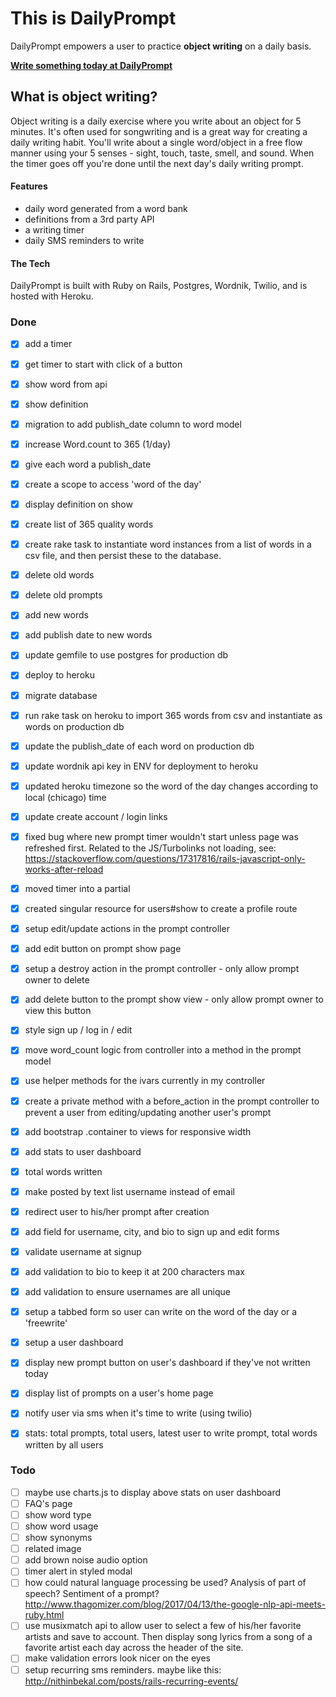 # This is DailyPrompt

DailyPrompt empowers a user to practice **object writing** on a daily basis.

**[Write something today at DailyPrompt](https://quiet-sea-41663.herokuapp.com/)**



## What is object writing?

Object writing is a daily exercise where you write about an object for 5 minutes. It's often used for songwriting and is a great way for creating a daily writing habit. You'll write about a single word/object in a free flow manner using your 5 senses - sight, touch, taste, smell, and sound. When the timer goes off you're done until the next day's daily writing prompt.

#### Features

- daily word generated from a word bank
- definitions from a 3rd party API
- a writing timer
- daily SMS reminders to write

#### The Tech

DailyPrompt is built with Ruby on Rails, Postgres, Wordnik, Twilio, and is hosted with Heroku.


### Done

- [x] add a timer
- [x] get timer to start with click of a button
- [x] show word from api
- [x] show definition
- [x] migration to add publish_date column to word model
- [x] increase Word.count to 365 (1/day)
- [x] give each word a publish_date
- [x] create a scope to access 'word of the day'
- [x] display definition on show
- [x] create list of 365 quality words
- [x] create rake task to instantiate word instances from a list of words in a csv file, and then persist these to the database.
- [x] delete old words
- [x] delete old prompts
- [x] add new words
- [x] add publish date to new words
- [x] update gemfile to use postgres for production db
- [x] deploy to heroku
- [x] migrate database
- [x] run rake task on heroku to import 365 words from csv and instantiate as words on production db
- [x] update the publish_date of each word on production db
- [x] update wordnik api key in ENV for deployment to heroku
- [x] updated heroku timezone so the word of the day changes according to local (chicago) time
- [x] update create account / login links
- [x] fixed bug where new prompt timer wouldn't start unless page was refreshed first. Related to the JS/Turbolinks not loading, see: https://stackoverflow.com/questions/17317816/rails-javascript-only-works-after-reload
- [x] moved timer into a partial
- [x] created singular resource for users#show to create a profile route
- [x] setup edit/update actions in the prompt controller
- [x] add edit button on prompt show page
- [x] setup a destroy action in the prompt controller - only allow prompt owner to delete
- [x] add delete button to the prompt show view - only allow prompt owner to view this button
- [x] style sign up / log in / edit
- [x] move word_count logic from controller into a method in the prompt model
- [x] use helper methods for the ivars currently in my controller
- [x] create a private method with a before_action in the prompt controller to prevent a user from editing/updating another user's prompt
- [x] add bootstrap .container to views for responsive width
- [x] add stats to user dashboard
- [x] total words written
- [x] make posted by text list username instead of email
- [x] redirect user to his/her prompt after creation
- [x] add field for username, city, and bio to sign up and edit forms
- [x] validate username at signup
- [x] add validation to bio to keep it at 200 characters max
- [x] add validation to ensure usernames are all unique
- [x] setup a tabbed form so user can write on the word of the day or a 'freewrite'
- [x] setup a user dashboard
- [x] display new prompt button on user's dashboard if they've not written today
- [x] display list of prompts on a user's home page
- [x] notify user via sms when it's time to write (using twilio)
- [x] stats: total prompts, total users, latest user to write prompt, total words written by all users


### Todo

- [ ] maybe use charts.js to display above stats on user dashboard
- [ ] FAQ's page
- [ ] show word type
- [ ] show word usage
- [ ] show synonyms
- [ ] related image
- [ ] add brown noise audio option
- [ ] timer alert in styled modal
- [ ] how could natural language processing be used? Analysis of part of speech? Sentiment of a prompt? http://www.thagomizer.com/blog/2017/04/13/the-google-nlp-api-meets-ruby.html
- [ ] use musixmatch api to allow user to select a few of his/her favorite artists and save to account. Then display song lyrics from a song of a favorite artist each day across the header of the site.
- [ ] make validation errors look nicer on the eyes
- [ ] setup recurring sms reminders. maybe like this: http://nithinbekal.com/posts/rails-recurring-events/
